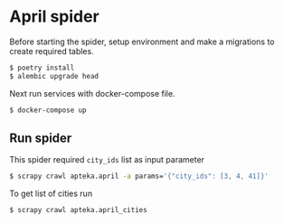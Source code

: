 # April spider

Before starting the spider, setup environment and make a migrations to create required tables.

```bash
$ poetry install
$ alembic upgrade head
```

Next run services with docker-compose file.

```bash
$ docker-compose up
```

## Run spider

This spider required `city_ids` list as input parameter

```bash
$ scrapy crawl apteka.april -a params='{"city_ids": [3, 4, 41]}'
```

To get list of cities run

```bash
$ scrapy crawl apteka.april_cities
```
